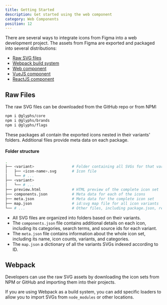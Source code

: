 ```yaml
---
title: Getting Started
description: Get started using the web component
category: Web Components
position: 12
---
```


There are several ways to integrate icons from Figma into a web development project. The assets from Figma are exported and packaged into several distributions:

- [Raw SVG files](#raw-files)
- [Webpack build system](#webpack)
- [Web component](/docs/web/component)
- [VueJS component](/docs/web/frameworks#vuejs-component)
- [ReactJS component](/docs/web/frameworks#reactjs-component)

## Raw Files

The raw SVG files can be downloaded from the GitHub repo or from NPM:

```bash
npm i @glyphs/core
npm i @glyphs/brands
npm i @glyphs/flags
```

These packages all contain the exported icons nested in their variants' folders. Additional files provide meta data on each package.

#### Folder structure

```bash
.
├── <variant>                 # Folder containing all SVGs for that variant
│   ├── <icon-name>.svg       # Icon file
│   └── # ...
├── <variant>
│   └── # ...
├── preview.html              # HTML preview of the complete icon set
├── components.json           # Meta data for each of the icons
├── meta.json                 # Meta data for the complete icon set
├── map.json                  # id:svg map file for all icon variants
└── # ...                     # Other files, including package.json, readme.md, changelog.md, glyphs.config.js
```

- All SVG files are organized into folders based on their variants.
- The `components.json` file contains additional details on each icon, including its categories, search terms, and source ids for each variant.
- The `meta.json` file contains information about the whole icon set, including its name, icon counts, variants, and categories.
- The `map.json` a dictionary of all the variants SVGs indexed according to ID.


## Webpack

Developers can use the raw SVG assets by downloading the icon sets from NPM or GitHub and importing them into their projects.

If you are using Webpack as a build system, you can add specific loaders to allow you to import SVGs from `node_modules` or other locations.
